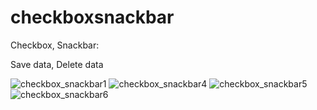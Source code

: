 # checkboxsnackbar
Checkbox, Snackbar: 

Save data, Delete data

![checkbox_snackbar1](https://github.com/user-attachments/assets/b389420b-8a95-4e28-82be-4dc04331b0bd)
![checkbox_snackbar4](https://github.com/user-attachments/assets/ff943eb9-7e8b-4d86-80d6-cd6defcb8616)
![checkbox_snackbar5](https://github.com/user-attachments/assets/454c8954-cc5b-40c8-a79c-e4d5d4eac6bc)
![checkbox_snackbar6](https://github.com/user-attachments/assets/219ac9d6-5181-4d90-b8a3-7dad5f5cd2c9)

